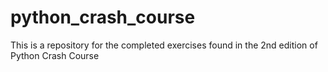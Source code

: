 # python_crash_course
This is a repository for the completed exercises found in the 2nd edition of Python Crash Course
